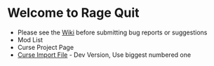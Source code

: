 # Welcome to Rage Quit

* Please see the [Wiki] before submitting bug reports or suggestions
* Mod List
* Curse Project Page
* [Curse Import File] - Dev Version, Use biggest numbered one



[Wiki]: https://github.com/MyM-ModpackTeam/RageQuit/wiki
[Mod List]: Forthcomming
[Curse Project Page]: Forthcomming
[Curse Import File]: https://github.com/MyM-ModpackTeam/RageQuit/tree/master/Curse%20Import

